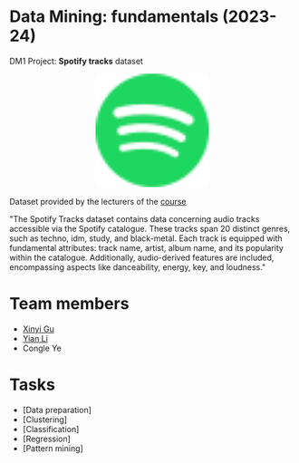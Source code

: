# Data Mining: fundamentals (2023-24)
DM1 Project: **Spotify tracks** dataset

<p align="center">
  <img src="https://github.com/raivo-otp/issuer-icons/blob/master/vectors/spotify.com/spotify.svg" alt="Spotify Logo" width="200"/>
</p>

Dataset provided by the lecturers of the [course](http://didawiki.cli.di.unipi.it/doku.php/dm/start)

"The Spotify Tracks dataset contains data concerning audio tracks accessible via the Spotify catalogue. These tracks span 20 distinct genres, such as techno, idm, study, and black-metal. Each track is equipped with fundamental attributes: track name, artist, album name, and its popularity within the catalogue. Additionally, audio-derived features are included, encompassing aspects like danceability, energy, key, and loudness."



# Team members
- [Xinyi Gu](https://github.com/GU-XINYI)
- [Yian Li](https://github.com/Li-Yian)
- Congle Ye

# Tasks
- [Data preparation]
- [Clustering]
- [Classification]
- [Regression]
- [Pattern mining]
